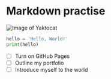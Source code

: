 # Markdown practise
![Image of Yaktocat](https://octodex.github.com/images/yaktocat.png)

``` python
hello = 'Hello, World!'
print(hello)
```
- [ ] Turn on GitHub Pages
- [ ] Outline my portfolio
- [ ] Introduce myself to the world
